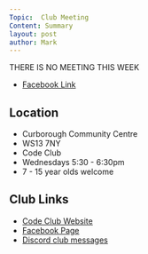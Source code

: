 ```yaml
---
Topic:  Club Meeting
Content: Summary
layout: post
author: Mark
---
```

THERE IS NO MEETING THIS WEEK



* [Facebook Link](https://www.facebook.com/720665616418529/posts/792621659222924)

## Location

* Curborough Community Centre
* WS13 7NY
* Code Club
* Wednesdays 5:30 - 6:30pm
* 7 - 15 year olds welcome

## Club Links

* [Code Club Website](https://lichfield-code-club.github.io/)
* [Facebook Page](https://www.facebook.com/LichfieldCoders)
* [Discord club messages](https://discord.gg/szz6xGK)
